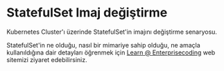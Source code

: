 # StatefulSet Imaj değiştirme
Kubernetes Cluster'ı üzerinde StatefulSet'in imajını değiştirme senaryosu.

StatefulSet'in ne olduğu, nasıl bir mimariye sahip olduğu, ne amaçla kullanıldığına dair detayları öğrenmek için [Learn @ Enterprisecoding](http://learn.enterprisecoding.com/) web sitemizi ziyaret edebilirsiniz.